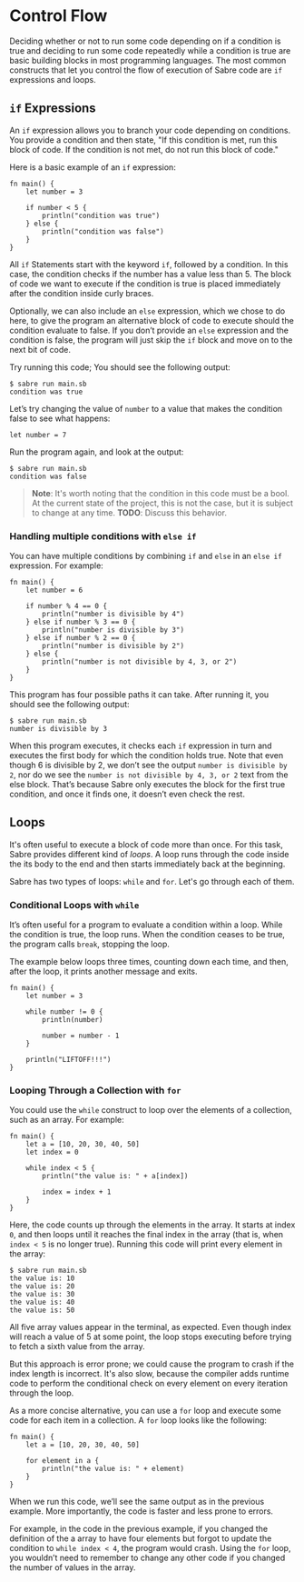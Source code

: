 # Control Flow

Deciding whether or not to run some code depending on if a condition is true and deciding to run some code repeatedly while a condition is true are basic building blocks in most programming languages. The most common constructs that let you control the flow of execution of Sabre code are `if` expressions and loops.

## `if` Expressions

An `if` expression allows you to branch your code depending on conditions. You provide a condition and then state, "If this condition is met, run this block of code. If the condition is not met, do not run this block of code."

Here is a basic example of an `if` expression:

```
fn main() {
    let number = 3

    if number < 5 {
        println("condition was true")
    } else {
        println("condition was false")
    }
}
```

All `if` Statements start with the keyword `if`, followed by a condition. In this case, the condition checks if the number has a value less than 5. The block of code we want to execute if the condition is true is placed immediately after the condition inside curly braces.

Optionally, we can also include an `else` expression, which we chose to do here, to give the program an alternative block of code to execute should the condition evaluate to false. If you don’t provide an `else` expression and the condition is false, the program will just skip the `if` block and move on to the next bit of code.

Try running this code; You should see the following output:

```
$ sabre run main.sb
condition was true
```

Let’s try changing the value of `number` to a value that makes the condition false to see what happens:

```
let number = 7
```

Run the program again, and look at the output:

```
$ sabre run main.sb
condition was false
```

> **Note**: It's worth noting that the condition in this code must be a bool. At the current state of the project, this is not the case, but it is subject to change at any time. **TODO**: Discuss this behavior.

### Handling multiple conditions with `else if`

You can have multiple conditions by combining `if` and `else` in an `else if` expression. For example:

```
fn main() {
    let number = 6

    if number % 4 == 0 {
        println("number is divisible by 4")
    } else if number % 3 == 0 {
        println("number is divisible by 3")
    } else if number % 2 == 0 {
        println("number is divisible by 2")
    } else {
        println("number is not divisible by 4, 3, or 2")
    }
}
```

This program has four possible paths it can take. After running it, you should see the following output:

```
$ sabre run main.sb
number is divisible by 3
```

When this program executes, it checks each `if` expression in turn and executes the first body for which the condition holds true. Note that even though 6 is divisible by 2, we don’t see the output `number is divisible by 2`, nor do we see the `number is not divisible by 4, 3, or 2` text from the else block. That’s because Sabre only executes the block for the first true condition, and once it finds one, it doesn’t even check the rest.

## Loops

It's often useful to execute a block of code more than once. For this task, Sabre provides different kind of _loops_. A loop runs through the code inside the its body to the end and then starts immediately back at the beginning.

Sabre has two types of loops: `while` and `for`. Let's go through each of them.

### Conditional Loops with `while`

It’s often useful for a program to evaluate a condition within a loop. While the condition is true, the loop runs. When the condition ceases to be true, the program calls `break`, stopping the loop.

The example below loops three times, counting down each time, and then, after the loop, it prints another message and exits.

```
fn main() {
    let number = 3

    while number != 0 {
        println(number)

        number = number - 1
    }

    println("LIFTOFF!!!")
}
```

### Looping Through a Collection with `for`

You could use the `while` construct to loop over the elements of a collection, such as an array. For example:

```
fn main() {
    let a = [10, 20, 30, 40, 50]
    let index = 0

    while index < 5 {
        println("the value is: " + a[index])

        index = index + 1
    }
}
```

Here, the code counts up through the elements in the array. It starts at index `0`, and then loops until it reaches the final index in the array (that is, when `index < 5` is no longer true). Running this code will print every element in the array:

```
$ sabre run main.sb
the value is: 10
the value is: 20
the value is: 30
the value is: 40
the value is: 50
```

All five array values appear in the terminal, as expected. Even though index will reach a value of 5 at some point, the loop stops executing before trying to fetch a sixth value from the array.

But this approach is error prone; we could cause the program to crash if the index length is incorrect. It's also slow, because the compiler adds runtime code to perform the conditional check on every element on every iteration through the loop.

As a more concise alternative, you can use a `for` loop and execute some code for each item in a collection. A `for` loop looks like the following:

```
fn main() {
    let a = [10, 20, 30, 40, 50]

    for element in a {
        println("the value is: " + element)
    }
}
```

When we run this code, we’ll see the same output as in the previous example. More importantly, the code is faster and less prone to errors.

For example, in the code in the previous example, if you changed the definition of the a array to have four elements but forgot to update the condition to `while index < 4`, the program would crash. Using the `for` loop, you wouldn’t need to remember to change any other code if you changed the number of values in the array.
